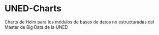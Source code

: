 # UNED-Charts
Charts de Helm para los módulos de bases de datos no estructuradas del Master de Big Data de la UNED
